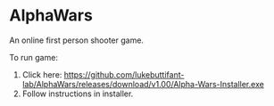 # AlphaWars
An online first person shooter game. 
 
To run game:
1. Click here: https://github.com/lukebuttifant-lab/AlphaWars/releases/download/v1.00/Alpha-Wars-Installer.exe
2. Follow instructions in installer. 
